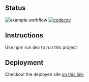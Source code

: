 ## Status
![example workflow](https://github.com/JulioEmmmanuel/web-activities/actions/workflows/test-coverage.yml/badge.svg)
[![codecov](https://codecov.io/github/JulioEmmmanuel/web-activities/graph/badge.svg?token=ZMS2X8UQTY)](https://codecov.io/github/JulioEmmmanuel/web-activities)

## Instructions

Use npm run dev to run this project

## Deployment

Checkout the deployed site [on this link](https://rick-morty-five-orcin.vercel.app/)
